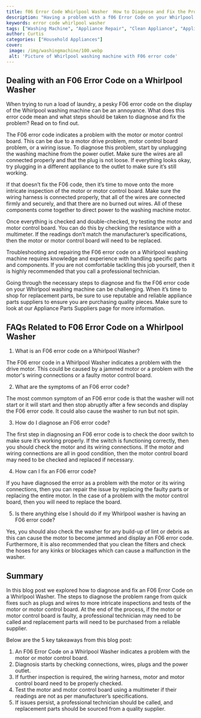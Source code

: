 ```yaml
---
title: f06 Error Code Whirlpool Washer  How to Diagnose and Fix the Problem
description: "Having a problem with a f06 Error Code on your Whirlpool washer Discover how to diagnose and fix the issue by reading this blog post Learn from the pros and find out how to get your washer back in top condition"
keywords: error code whirlpool washer
tags: ["Washing Machine", "Appliance Repair", "Clean Appliance", "Appliance Brand"]
author: Curtis
categories: ["Household Appliances"]
cover: 
 image: /img/washingmachine/100.webp
 alt: 'Picture of Whirlpool washing machine with F06 error code'
---
```

## Dealing with an F06 Error Code on a Whirlpool Washer

When trying to run a load of laundry, a pesky F06 error code on the display of the Whirlpool washing machine can be an annoyance. What does this error code mean and what steps should be taken to diagnose and fix the problem? Read on to find out.

The F06 error code indicates a problem with the motor or motor control board. This can be due to a motor drive problem, motor control board problem, or a wiring issue. To diagnose this problem, start by unplugging the washing machine from the power outlet. Make sure the wires are all connected properly and that the plug is not loose. If everything looks okay, try plugging in a different appliance to the outlet to make sure it’s still working.

If that doesn’t fix the F06 code, then it’s time to move onto the more intricate inspection of the motor or motor control board. Make sure the wiring harness is connected properly, that all of the wires are connected firmly and securely, and that there are no burned out wires. All of these components come together to direct power to the washing machine motor.

Once everything is checked and double-checked, try testing the motor and motor control board. You can do this by checking the resistance with a multimeter. If the readings don’t match the manufacturer’s specifications, then the motor or motor control board will need to be replaced.

Troubleshooting and repairing the F06 error code on a Whirlpool washing machine requires knowledge and experience with handling specific parts and components. If you are not comfortable tackling this job yourself, then it is highly recommended that you call a professional technician.

Going through the necessary steps to diagnose and fix the F06 error code on your Whirlpool washing machine can be challenging. When it’s time to shop for replacement parts, be sure to use reputable and reliable appliance parts suppliers to ensure you are purchasing quality pieces. Make sure to look at our Appliance Parts Suppliers page for more information.

## FAQs Related to F06 Error Code on a Whirlpool Washer

1. What is an F06 error code on a Whirlpool Washer?

The F06 error code in a Whirlpool Washer indicates a problem with the drive motor. This could be caused by a jammed motor or a problem with the motor's wiring connections or a faulty motor control board.

2. What are the symptoms of an F06 error code?

The most common symptom of an F06 error code is that the washer will not start or it will start and then stop abruptly after a few seconds and display the F06 error code. It could also cause the washer to run but not spin.

3. How do I diagnose an F06 error code?

The first step in diagnosing an F06 error code is to check the door switch to make sure it’s working properly. If the switch is functioning correctly, then you should check the motor and its wiring connections. If the motor and wiring connections are all in good condition, then the motor control board may need to be checked and replaced if necessary.

4. How can I fix an F06 error code?

If you have diagnosed the error as a problem with the motor or its wiring connections, then you can repair the issue by replacing the faulty parts or replacing the entire motor. In the case of a problem with the motor control board, then you will need to replace the board.

5. Is there anything else I should do if my Whirlpool washer is having an F06 error code?

Yes, you should also check the washer for any build-up of lint or debris as this can cause the motor to become jammed and display an F06 error code. Furthermore, it is also recommended that you clean the filters and check the hoses for any kinks or blockages which can cause a malfunction in the washer.

## Summary 
In this blog post we explored how to diagnose and fix an F06 Error Code on a Whirlpool Washer. The steps to diagnose the problem range from quick fixes such as plugs and wires to more intricate inspections and tests of the motor or motor control board. At the end of the process, if the motor or motor control board is faulty, a professional technician may need to be called and replacement parts will need to be purchased from a reliable supplier. 

Below are the 5 key takeaways from this blog post: 
1. An F06 Error Code on a Whirlpool Washer indicates a problem with the motor or motor control board. 
2. Diagnosis starts by checking connections, wires, plugs and the power outlet. 
3. If further inspection is required, the wiring harness, motor and motor control board need to be properly checked. 
4. Test the motor and motor control board using a multimeter if their readings are not as per manufacturer’s specifications. 
5. If issues persist, a professional technician should be called, and replacement parts should be sourced from a quality supplier.
